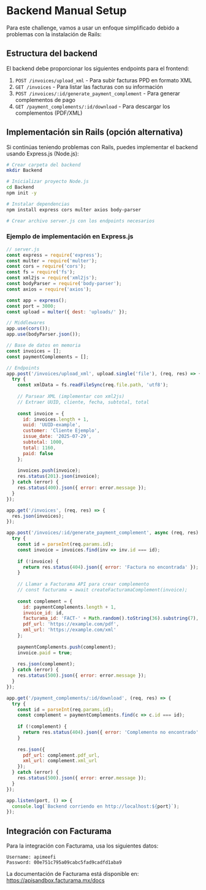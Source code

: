 # Backend Manual Setup

Para este challenge, vamos a usar un enfoque simplificado debido a problemas con la instalación de Rails:

## Estructura del backend

El backend debe proporcionar los siguientes endpoints para el frontend:

1. `POST /invoices/upload_xml` - Para subir facturas PPD en formato XML
2. `GET /invoices` - Para listar las facturas con su información
3. `POST /invoices/:id/generate_payment_complement` - Para generar complementos de pago
4. `GET /payment_complements/:id/download` - Para descargar los complementos (PDF/XML)

## Implementación sin Rails (opción alternativa)

Si continúas teniendo problemas con Rails, puedes implementar el backend usando Express.js (Node.js):

```bash
# Crear carpeta del backend
mkdir Backend

# Inicializar proyecto Node.js
cd Backend
npm init -y

# Instalar dependencias
npm install express cors multer axios body-parser

# Crear archivo server.js con los endpoints necesarios
```

### Ejemplo de implementación en Express.js

```javascript
// server.js
const express = require('express');
const multer = require('multer');
const cors = require('cors');
const fs = require('fs');
const xml2js = require('xml2js');
const bodyParser = require('body-parser');
const axios = require('axios');

const app = express();
const port = 3000;
const upload = multer({ dest: 'uploads/' });

// Middlewares
app.use(cors());
app.use(bodyParser.json());

// Base de datos en memoria
const invoices = [];
const paymentComplements = [];

// Endpoints
app.post('/invoices/upload_xml', upload.single('file'), (req, res) => {
  try {
    const xmlData = fs.readFileSync(req.file.path, 'utf8');
    
    // Parsear XML (implementar con xml2js)
    // Extraer UUID, cliente, fecha, subtotal, total
    
    const invoice = {
      id: invoices.length + 1,
      uuid: 'UUID-example',
      customer: 'Cliente Ejemplo',
      issue_date: '2025-07-29',
      subtotal: 1000,
      total: 1160,
      paid: false
    };
    
    invoices.push(invoice);
    res.status(201).json(invoice);
  } catch (error) {
    res.status(400).json({ error: error.message });
  }
});

app.get('/invoices', (req, res) => {
  res.json(invoices);
});

app.post('/invoices/:id/generate_payment_complement', async (req, res) => {
  try {
    const id = parseInt(req.params.id);
    const invoice = invoices.find(inv => inv.id === id);
    
    if (!invoice) {
      return res.status(404).json({ error: 'Factura no encontrada' });
    }
    
    // Llamar a Facturama API para crear complemento
    // const facturama = await createFacturamaComplement(invoice);
    
    const complement = {
      id: paymentComplements.length + 1,
      invoice_id: id,
      facturama_id: 'FACT-' + Math.random().toString(36).substring(7),
      pdf_url: 'https://example.com/pdf',
      xml_url: 'https://example.com/xml'
    };
    
    paymentComplements.push(complement);
    invoice.paid = true;
    
    res.json(complement);
  } catch (error) {
    res.status(500).json({ error: error.message });
  }
});

app.get('/payment_complements/:id/download', (req, res) => {
  try {
    const id = parseInt(req.params.id);
    const complement = paymentComplements.find(c => c.id === id);
    
    if (!complement) {
      return res.status(404).json({ error: 'Complemento no encontrado' });
    }
    
    res.json({
      pdf_url: complement.pdf_url,
      xml_url: complement.xml_url
    });
  } catch (error) {
    res.status(500).json({ error: error.message });
  }
});

app.listen(port, () => {
  console.log(`Backend corriendo en http://localhost:${port}`);
});
```

## Integración con Facturama

Para la integración con Facturama, usa los siguientes datos:

```
Username: apimeefi
Password: 00e751c795a09cabc5fad9cadfd1aba9
```

La documentación de Facturama está disponible en: https://apisandbox.facturama.mx/docs
